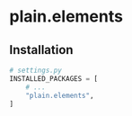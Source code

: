 <!-- This file is compiled from plain-elements/plain/elements/README.md. Do not edit this file directly. -->

# plain.elements

## Installation

```python
# settings.py
INSTALLED_PACKAGES = [
    # ...
    "plain.elements",
]
```
